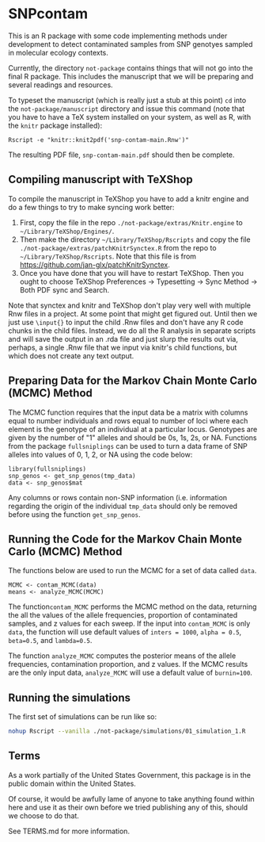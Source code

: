# SNPcontam

This is an R package with some code implementing methods under development
to detect contaminated samples from SNP genotyes sampled in molecular
ecology contexts.  

Currently, the directory `not-package` contains things that will not go into
the final R package.  This includes the manuscript that we will be preparing
and several readings and resources.  

To typeset the manuscript (which is really just a stub at this point)
`cd` into the `not-package/manuscript` directory and issue this
command (note that you have to have a TeX system installed on your
system, as well as R, with the `knitr` package installed):
```
Rscript -e "knitr::knit2pdf('snp-contam-main.Rnw')"
```
The resulting PDF file, `snp-contam-main.pdf` should then be complete.

## Compiling manuscript with TeXShop
To compile the manuscript in TeXShop you have to add a knitr engine and do a
few things to try to make syncing work better:

1. First, copy the file in the repo `./not-package/extras/Knitr.engine` to
`~/Library/TeXShop/Engines/`.
2. Then make the directory `~/Library/TeXShop/Rscripts` and copy the file
`./not-package/extras/patchKnitrSynctex.R` from the repo to `~/Library/TeXShop/Rscripts`.
Note that this file is from https://github.com/jan-glx/patchKnitrSynctex.
3. Once you have done that you will have to restart TeXShop.  Then you ought to
choose TeXShop Preferences -> Typesetting -> Sync Method -> Both PDF sync and Search.

Note that synctex and knitr and TeXShop don't play very well with multiple Rnw files in a project.
At some point that might get figured out.  Until then we just use `\input{}` to input the 
child .Rnw files and don't have any R code chunks in the child files.  Instead, we do
all the R analysis in separate scripts and will save the output in an .rda  file and just
slurp the results out via, perhaps, a single .Rnw file that we input via knitr's child
functions, but which does not create any text output.

## Preparing Data for the Markov Chain Monte Carlo (MCMC) Method
The MCMC function requires that the input data be a matrix with columns equal to number individuals and rows equal to number of loci where each element is the genotype of an individual at a particular locus.  Genotypes are given by the number of "1" alleles and should be 0s, 1s, 2s, or NA.  Functions from the package `fullsniplings` can be used to turn a data frame of SNP alleles into values of 0, 1, 2, or NA using the code below:
```
library(fullsniplings)
snp_genos <- get_snp_genos(tmp_data)
data <- snp_genos$mat
```
Any columns or rows contain non-SNP information (i.e. information regarding the origin of the individual `tmp_data` should only be removed before using the function `get_snp_genos`.

## Running the Code for the Markov Chain Monte Carlo (MCMC) Method

The functions below are used to run the MCMC for a set of data called `data`.
```
MCMC <- contam_MCMC(data)
means <- analyze_MCMC(MCMC)
```
The function`contam_MCMC` performs the MCMC method on the data, returning the all the values of the allele frequencies, proportion of contaminated samples, and z values for each sweep. If the input into `contam_MCMC` is only `data`, the function will use default values of `inters = 1000`, `alpha = 0.5`, `beta=0.5`, and `lambda=0.5`.

The function `analyze_MCMC` computes the posterior means of the allele frequencies, contamination proportion, and z values.  If the MCMC results are the only input data, `analyze_MCMC` will use a default value of `burnin=100`.

## Running the simulations
The first set of simulations can be run like so:
```sh
nohup Rscript --vanilla ./not-package/simulations/01_simulation_1.R 
```

## Terms 

As a work partially of the United States Government, this package is in the
public domain within the United States. 

Of course, it would be awfully lame of anyone to take anything found within
here and use it as their own before we tried publishing any of this, should
we choose to do that.

See TERMS.md for more information.

